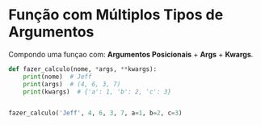 # Função com Múltiplos Tipos de Argumentos


Compondo uma funçao com: **Argumentos Posicionais** + **Args** + **Kwargs**.


````python
def fazer_calculo(nome, *args, **kwargs):
    print(nome)  # Jeff
    print(args)  # (4, 6, 3, 7)
    print(kwargs)  # {'a': 1, 'b': 2, 'c': 3}


fazer_calculo('Jeff', 4, 6, 3, 7, a=1, b=2, c=3)
````
